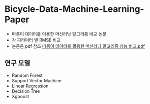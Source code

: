 # Bicycle-Data-Machine-Learning-Paper
* 따릉이 데이터를 이용한 머신러닝 알고리즘 비교 논문
* 각 파라미터 별 RMSE 비교
* 논문은 pdf 참조 [따릉이 데이터를 활용한 머신러닝 알고리즘 성능 비교.pdf](https://github.com/GBH7/Bicycle-Data-Machine-Learning-Paper/files/10888293/default.pdf)

## 연구 모델
* Random Forest
* Support Vector Machine
* Linear Regression
* Decision Tree
* Xgboost


